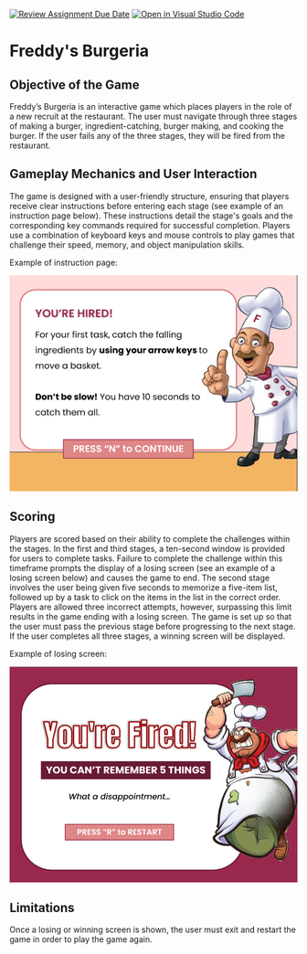 [![Review Assignment Due Date](https://classroom.github.com/assets/deadline-readme-button-24ddc0f5d75046c5622901739e7c5dd533143b0c8e959d652212380cedb1ea36.svg)](https://classroom.github.com/a/eALKwJKC)
[![Open in Visual Studio Code](https://classroom.github.com/assets/open-in-vscode-718a45dd9cf7e7f842a935f5ebbe5719a5e09af4491e668f4dbf3b35d5cca122.svg)](https://classroom.github.com/online_ide?assignment_repo_id=13383024&assignment_repo_type=AssignmentRepo)
# Freddy's Burgeria

## Objective of the Game
Freddy’s Burgeria is an interactive game which places players in the role of a new recruit at the restaurant. The user must navigate through three stages of making a burger, ingredient-catching, burger making, and cooking the burger. If the user fails any of the three stages, they will be fired from the restaurant. 

## Gameplay Mechanics and User Interaction
The game is designed with a user-friendly structure, ensuring that players receive clear instructions before entering each stage (see example of an instruction page below). These instructions detail the stage's goals and the corresponding key commands required for successful completion. Players use a combination of keyboard keys and mouse controls to play games that challenge their speed, memory, and object manipulation skills.

Example of instruction page: 

![](data/game%201%20instructions.png)

## Scoring
Players are scored based on their ability to complete the challenges within the stages. In the first and third stages, a ten-second window is provided for users to complete tasks. Failure to complete the challenge within this timeframe prompts the display of a losing screen (see an example of a losing screen below) and causes the game to end. The second stage involves the user being given five seconds to memorize a five-item list, followed up by a task to click on the items in the list in the correct order. Players are allowed three incorrect attempts, however, surpassing this limit results in the game ending with a losing screen. The game is set up so that the user must pass the previous stage before progressing to the next stage. If the user completes all three stages, a winning screen will be displayed.

Example of losing screen: 

![](data/vlose%202.png)
## Limitations
Once a losing or winning screen is shown, the user must exit and restart the game in order to play the game again. 
